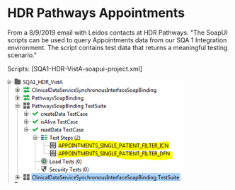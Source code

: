# HDR Pathways Appointments

From a 8/9/2019 email with Leidos contacts at HDR Pathways: "The SoapUI scripts can be used to query Appointments data from our SQA 1 Integration environment. The script contains test data that returns a meaningful testing scenario."

Scripts: [SQA1-HDR-VistA-soapui-project.xml]

![Pathways Description](hdr-pathways-soap.png)
